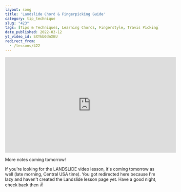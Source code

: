 ```yaml
---
layout: song
title: 'Landslide Chord & Fingerpicking Guide'
category: tip_technique
slug: "423"
tags: [Tips & Techniques, Learning Chords, Fingerstyle, Travis Picking]
date_published: 2022-03-12
yt_video_id: SXYkb0dnXBU
redirect_from:
  - /lessons/422
---
```


<iframe width="560" height="315" src="https://www.youtube.com/embed/{{page.yt_video_id}}" frameborder="0" allow="accelerometer; autoplay; encrypted-media; gyroscope; picture-in-picture" allowfullscreen></iframe>

More notes coming tomorrow!

If you're looking for the LANDSLIDE video lesson, it's coming tomorrow as well (late morning, Central USA time). You got redirected here because I'm lazy and haven't created the Landslide lesson page yet. Have a good night, check back then ✌️
